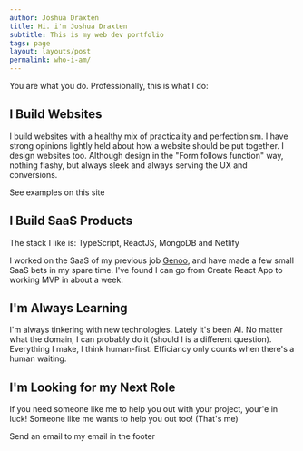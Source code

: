 ```yaml
---
author: Joshua Draxten
title: Hi. i'm Joshua Draxten
subtitle: This is my web dev portfolio
tags: page
layout: layouts/post
permalink: who-i-am/
---
```


You are what you do. Professionally, this is what I do:

## I Build Websites

I build websites with a healthy mix of practicality and perfectionism. I have strong opinions lightly held about how a website should be put together. I design websites too. Although design in the "Form follows function" way, nothing flashy, but always sleek and always serving the UX and conversions.

See examples on this site

## I Build SaaS Products

The stack I like is: TypeScript, ReactJS, MongoDB and Netlify

I worked on the SaaS of my previous job [Genoo](https://genoo.com), and have made a few small SaaS bets in my spare time. I've found I can go from Create React App to working MVP in about a week.

## I'm Always Learning

I'm always tinkering with new technologies. Lately it's been AI. No matter what the domain, I can probably do it (should I is a different question). Everything I make, I think human-first. Efficiancy only counts when there's a human waiting.

## I'm Looking for my Next Role

If you need someone like me to help you out with your project, your'e in luck! Someone like me wants to help you out too! (That's me)

Send an email to my email in the footer
